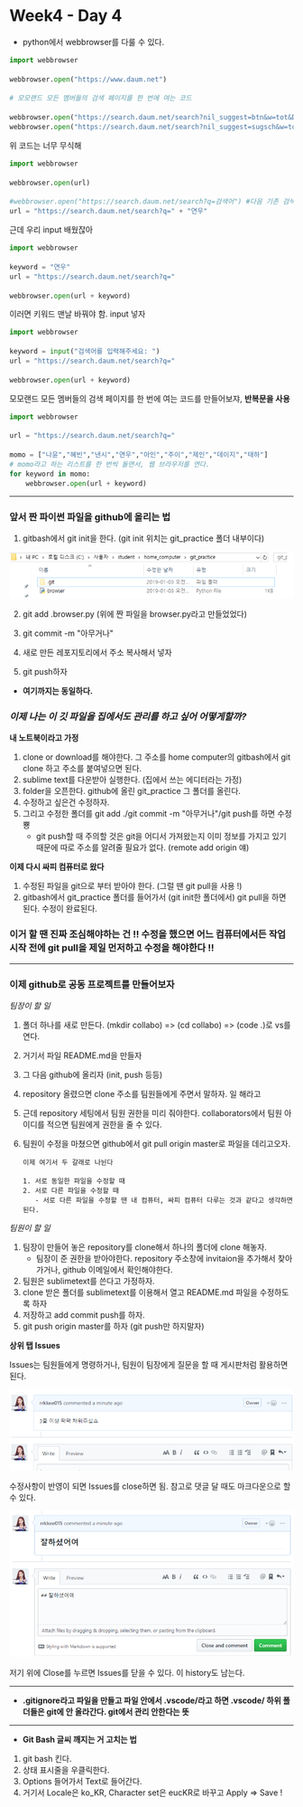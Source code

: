 # Week4 - Day 4

- python에서 webbrowser를 다룰 수 있다.

```python
import webbrowser

webbrowser.open("https://www.daum.net")

# 모모랜드 모든 멤버들의 검색 페이지를 한 번에 여는 코드

webbrowser.open("https://search.daum.net/search?nil_suggest=btn&w=tot&DA=SBC&q=%EB%AA%A8%EB%AA%A8%EB%9E%9C%EB%93%9C+%EC%97%B0%EC%9A%B0") #모모랜드 연우 검색결과
webbrowser.open("https://search.daum.net/search?nil_suggest=sugsch&w=tot&DA=GIQ&sq=%EB%AA%A8%EB%AA%A8%EB%9E%9C%EB%93%9C+%EB%82%B8%EC%8B%9C&o=1&sugo=15&q=%EB%AA%A8%EB%AA%A8%EB%9E%9C%EB%93%9C+%EB%82%B8%EC%8B%9C") #모모랜드 낸시 검색결과
```

위 코드는 너무 무식해

```python
import webbrowser

webbrowser.open(url)

#webbrowser.open("https://search.daum.net/search?q=검색어") #다음 기존 검색 url
url = "https://search.daum.net/search?q=" + "연우"
```

근데 우리 input 배웠잖아

``` python
import webbrowser

keyword = "연우"
url = "https://search.daum.net/search?q="

webbrowser.open(url + keyword)
```

이러면 키워드 맨날 바꿔야 함. input 넣자

```python
import webbrowser

keyword = input("검색어를 입력해주세요: ")
url = "https://search.daum.net/search?q="

webbrowser.open(url + keyword)
```

모모랜드 모든 멤버들의 검색 페이지를 한 번에 여는 코드를 만들어보쟈, **반복문을 사용**

```python
import webbrowser

url = "https://search.daum.net/search?q="

momo = ["나윤","혜빈","낸시","연우","아인","주이","제인","데이지","태하"]
# momo라고 하는 리스트를 한 번씩 돌면서, 웹 브라우저를 연다.
for keyword in momo:
    webbrowser.open(url + keyword)
```

------

### 앞서 짠 파이썬 파일을 github에 올리는 법

1. gitbash에서 git init을 한다. (git init 위치는 git_practice 폴더 내부이다)

![](image/1.png)

2. git add .browser.py (위에 짠 파일을 browser.py라고 만들었었다)

3. git commit -m "아무거나"

4. 새로 만든 레포지토리에서 주소 복사해서 넣자

5. git push하자

- **여기까지는 동일하다.**

### *이제 나는 이 깃 파일을 집에서도 관리를 하고 싶어 어떻게할까?*

**내 노트북이라고 가정**

1. clone or download를 해야한다. 그 주소를 home computer의 gitbash에서 git clone 하고 주소를 붙여넣으면 된다.
2. sublime text를 다운받아 실행한다. (집에서 쓰는 에디터라는 가정)
3. folder을 오픈한다. github에 올린 git_practice 그 폴더를 올린다.
4. 수정하고 싶은건 수정하자.
5. 그리고 수정한 폴더를 git add ./git commit -m "아무거나"/git push를 하면 수정 뿅
   - git push할 때 주의할 것은 git을 어디서 가져왔는지 이미 정보를 가지고 있기 때문에 따로 주소를 알려줄 필요가 없다. (remote add origin 얘)

**이제 다시 싸피 컴퓨터로 왔다**

1. 수정된 파일을 git으로 부터 받아야 한다. (그럴 땐 git pull을 사용 !)
2. gitbash에서 git_practice 폴더를 들어가서 (git init한 폴더에서) git pull을 하면 된다. 수정이 완료된다.



### 이거 할 땐 진짜 조심해야하는 건 !! 수정을 했으면 어느 컴퓨터에서든 작업시작 전에 git pull을 제일 먼저하고 수정을 해야한다 !!

-----

### 이제 github로 공동 프로젝트를 만들어보자

*팀장이 할 일*

1. 폴더 하나를 새로 만든다. (mkdir collabo) => (cd collabo) => (code .)로 vs를 연다.

2. 거기서 파일 README.md을 만들자

3. 그 다음 github에 올리자 (init, push 등등)

4. repository 올렸으면 clone 주소를 팀원들에게 주면서 말하자. 일 해라고

5. 근데 repository 세팅에서 팀원 권한을 미리 줘야한다. collaborators에서 팀원 아이디를 적으면 팀원에게 권한을 줄 수 있다.

6. 팀원이 수정을 마쳤으면 github에서 git pull origin master로 파일을 데리고오자.

   ```
   이제 여기서 두 갈래로 나뉜다
   
   1. 서로 동일한 파일을 수정할 때
   2. 서로 다른 파일을 수정할 때
      - 서로 다른 파일을 수정할 땐 내 컴퓨터, 싸피 컴퓨터 다루는 것과 같다고 생각하면된다.
   ```

*팀원이 할 일*

1. 팀장이 만들어 놓은 repository를 clone해서 하나의 폴더에 clone 해놓자.
   - 팀장이 준 권한을 받아야한다. repository 주소창에 invitaion을 추가해서 찾아가거나, github 이메일에서 확인해야한다.
2. 팀원은 sublimetext를 쓴다고 가정하자.
3. clone 받은 폴더를 sublimetext를 이용해서 열고 README.md 파일을 수정하도록 하자
4. 저장하고 add commit push를 하자.
5. git push origin master를 하자 (git push만 하지말자)



**상위 탭 Issues**

Issues는 팀원들에게 명령하거나, 팀원이 팀장에게 질문을 할 때 게시판처럼 활용하면 된다.

![](image/2.png)

수정사항이 반영이 되면 Issues를 close하면 됨. 참고로 댓글 달 때도 마크다운으로 할 수 있다.

![](image/3.png)

저기 위에 Close를 누르면 Issues를 닫을 수 있다. 이 history도 남는다.



-----------------

- **.gitignore라고 파일을 만들고 파일 안에서 .vscode/라고 하면 .vscode/ 하위 폴더들은 git에 안 올라간다. git에서 관리 안한다는 뜻**

---------------

- **Git Bash 글씨 깨지는 거 고치는 법** 

1. git bash 킨다.
2. 상태 표시줄을 우클릭한다.
3. Options 들어가서 Text로 들어간다.
4. 거기서 Locale은 ko_KR, Character set은 eucKR로 바꾸고 Apply => Save !